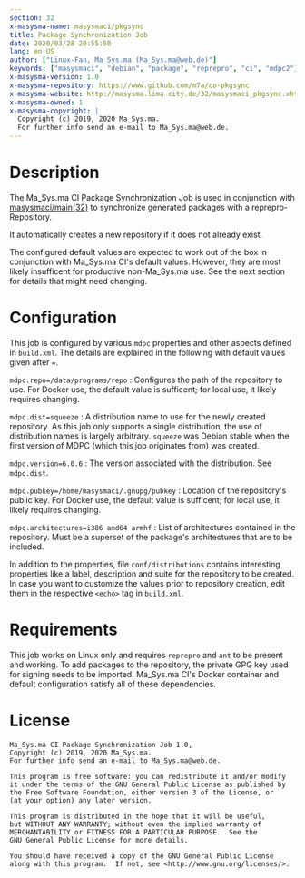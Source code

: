 ```yaml
---
section: 32
x-masysma-name: masysmaci/pkgsync
title: Package Synchronization Job
date: 2020/03/28 20:55:50
lang: en-US
author: ["Linux-Fan, Ma_Sys.ma (Ma_Sys.ma@web.de)"]
keywords: ["masysmaci", "debian", "package", "reprepro", "ci", "mdpc2"]
x-masysma-version: 1.0
x-masysma-repository: https://www.github.com/m7a/co-pkgsync
x-masysma-website: http://masysma.lima-city.de/32/masysmaci_pkgsync.xhtml
x-masysma-owned: 1
x-masysma-copyright: |
  Copyright (c) 2019, 2020 Ma_Sys.ma.
  For further info send an e-mail to Ma_Sys.ma@web.de.
---
```

Description
===========

The Ma_Sys.ma CI Package Synchronization Job is used in conjunction with
[masysmaci/main(32)](masysmaci_main.xhtml) to synchronize generated packages
with a reprepro-Repository.

It automatically creates a new repository if it does not already exist.

The configured default values are expected to work out of the box in conjunction
with Ma_Sys.ma CI's default values. However, they are most likely insufficent
for productive non-Ma_Sys.ma use. See the next section for details that might
need changing.

Configuration
=============

This job is configured by various `mdpc` properties and other aspects defined
in `build.xml`. The details are explained in the following with default values
given after `=`.

`mdpc.repo=/data/programs/repo`
:   Configures the path of the repository to use.
    For Docker use, the default value is sufficent; for local use, it likely
    requires changing.

`mdpc.dist=squeeze`
:   A distribution name to use for the newly created repository. As this job
    only supports a single distribution, the use of distribution names is
    largely arbitrary. `squeeze` was Debian stable when the first version of
    MDPC (which this job originates from) was created.

`mdpc.version=6.0.6`
:   The version associated with the distribution. See `mdpc.dist`.

`mdpc.pubkey=/home/masysmaci/.gnupg/pubkey`
:   Location of the repository's public key.
    For Docker use, the default value is sufficent; for local use, it likely
    requires changing.

`mdpc.architectures=i386 amd64 armhf`
:   List of architectures contained in the repository. Must be a superset of
    the package's architectures that are to be included.

In addition to the properties, file `conf/distributions` contains interesting
properties like a label, description and suite for the repository to be created.
In case you want to customize the values prior to repository creation, edit them
in the respective `<echo>` tag in `build.xml`.

Requirements
============

This job works on Linux only and requires `reprepro` and `ant` to be present
and working. To add packages to the repository, the private GPG key used for
signing needs to be imported. Ma_Sys.ma CI's Docker container and default
configuration satisfy all of these dependencies.

License
=======

	Ma_Sys.ma CI Package Synchronization Job 1.0,
	Copyright (c) 2019, 2020 Ma_Sys.ma.
	For further info send an e-mail to Ma_Sys.ma@web.de.
	
	This program is free software: you can redistribute it and/or modify
	it under the terms of the GNU General Public License as published by
	the Free Software Foundation, either version 3 of the License, or
	(at your option) any later version.
	
	This program is distributed in the hope that it will be useful,
	but WITHOUT ANY WARRANTY; without even the implied warranty of
	MERCHANTABILITY or FITNESS FOR A PARTICULAR PURPOSE.  See the
	GNU General Public License for more details.
	
	You should have received a copy of the GNU General Public License
	along with this program.  If not, see <http://www.gnu.org/licenses/>.
